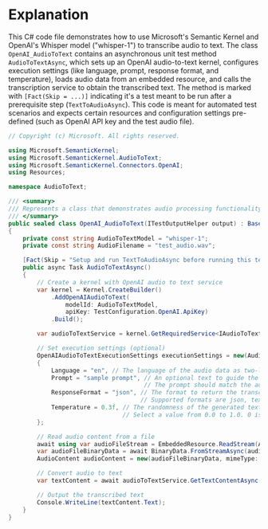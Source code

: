 # Explanation

This C# code file demonstrates how to use Microsoft's Semantic Kernel and OpenAI's Whisper model ("whisper-1") to transcribe audio to text. The class `OpenAI_AudioToText` contains an asynchronous unit test method `AudioToTextAsync`, which sets up an OpenAI audio-to-text kernel, configures execution settings (like language, prompt, response format, and temperature), loads audio data from an embedded resource, and calls the transcription service to obtain the transcribed text. The method is marked with `[Fact(Skip = ...)]` indicating it's a test meant to be run after a prerequisite step (`TextToAudioAsync`). This code is meant for automated test scenarios and expects certain resources and configuration settings pre-defined (such as OpenAI API key and the test audio file).

```csharp
// Copyright (c) Microsoft. All rights reserved.

using Microsoft.SemanticKernel;
using Microsoft.SemanticKernel.AudioToText;
using Microsoft.SemanticKernel.Connectors.OpenAI;
using Resources;

namespace AudioToText;

/// <summary>
/// Represents a class that demonstrates audio processing functionality.
/// </summary>
public sealed class OpenAI_AudioToText(ITestOutputHelper output) : BaseTest(output)
{
    private const string AudioToTextModel = "whisper-1";
    private const string AudioFilename = "test_audio.wav";

    [Fact(Skip = "Setup and run TextToAudioAsync before running this test.")]
    public async Task AudioToTextAsync()
    {
        // Create a kernel with OpenAI audio to text service
        var kernel = Kernel.CreateBuilder()
            .AddOpenAIAudioToText(
                modelId: AudioToTextModel,
                apiKey: TestConfiguration.OpenAI.ApiKey)
            .Build();

        var audioToTextService = kernel.GetRequiredService<IAudioToTextService>();

        // Set execution settings (optional)
        OpenAIAudioToTextExecutionSettings executionSettings = new(AudioFilename)
        {
            Language = "en", // The language of the audio data as two-letter ISO-639-1 language code (e.g. 'en' or 'es').
            Prompt = "sample prompt", // An optional text to guide the model's style or continue a previous audio segment.
                                      // The prompt should match the audio language.
            ResponseFormat = "json", // The format to return the transcribed text in.
                                     // Supported formats are json, text, srt, verbose_json, or vtt. Default is 'json'.
            Temperature = 0.3f, // The randomness of the generated text.
                                // Select a value from 0.0 to 1.0. 0 is the default.
        };

        // Read audio content from a file
        await using var audioFileStream = EmbeddedResource.ReadStream(AudioFilename);
        var audioFileBinaryData = await BinaryData.FromStreamAsync(audioFileStream!);
        AudioContent audioContent = new(audioFileBinaryData, mimeType: null);

        // Convert audio to text
        var textContent = await audioToTextService.GetTextContentAsync(audioContent, executionSettings);

        // Output the transcribed text
        Console.WriteLine(textContent.Text);
    }
}
```